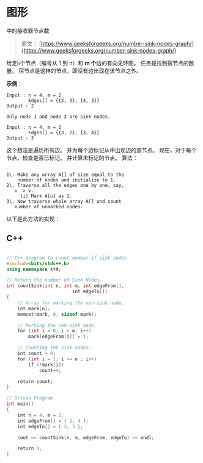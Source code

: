 # 图形

中的接收器节点数

> 原文： [https://www.geeksforgeeks.org/number-sink-nodes-graph/](https://www.geeksforgeeks.org/number-sink-nodes-graph/)

给定`n`个节点（编号从 1 到 n）和 **m 个**边的有向无环图。 任务是找到宿节点的数量。 宿节点是这样的节点，即没有边出现在该节点之外。

**示例**：

```
Input : n = 4, m = 2
        Edges[] = {{2, 3}, {4, 3}} 
Output : 2

Only node 1 and node 3 are sink nodes.

Input : n = 4, m = 2
        Edges[] = {{3, 2}, {3, 4}} 
Output : 3

```

这个想法是遍历所有边。 并为每个边标记从中出现边的源节点。 现在，对于每个节点，检查是否已标记。 并计算未标记的节点。
算法：

```

1\. Make any array A[] of size equal to the
    number of nodes and initialize to 1.
2\. Traverse all the edges one by one, say, 
   u -> v.
     (i) Mark A[u] as 1.
3\. Now traverse whole array A[] and count 
   number of unmarked nodes.
```

以下是此方法的实现：

## C++

```cpp

// C++ program to count number if sink nodes 
#include<bits/stdc++.h> 
using namespace std; 

// Return the number of Sink NOdes. 
int countSink(int n, int m, int edgeFrom[], 
                        int edgeTo[]) 
{ 
    // Array for marking the non-sink node. 
    int mark[n]; 
    memset(mark, 0, sizeof mark); 

    // Marking the non-sink node. 
    for (int i = 0; i < m; i++) 
        mark[edgeFrom[i]] = 1; 

    // Counting the sink nodes. 
    int count = 0; 
    for (int i = 1; i <= n ; i++) 
        if (!mark[i]) 
            count++; 

    return count; 
} 

// Driven Program 
int main() 
{ 
    int n = 4, m = 2; 
    int edgeFrom[] = { 2, 4 }; 
    int edgeTo[] = { 3, 3 }; 

    cout << countSink(n, m, edgeFrom, edgeTo) << endl; 

    return 0; 
} 

```